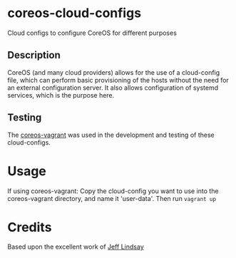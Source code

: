 # coreos-cloud-configs
Cloud configs to configure CoreOS for different purposes

## Description
CoreOS (and many cloud providers) allows for the use of a cloud-config file, which can perform basic provisioning of the hosts without the need for an external configuration server.  It also allows configuration of systemd services, which is the purpose here.

## Testing
The [coreos-vagrant](https://github.com/coreos/coreos-vagrant.git) was used in the development and testing of these cloud-configs.

# Usage
If using coreos-vagrant:
Copy the cloud-config you want to use into the coreos-vagrant directory, and name it 'user-data'. Then run ```vagrant up```

# Credits
Based upon the excellent work of [Jeff Lindsay](http://progrium.com/blog/2014/08/20/consul-service-discovery-with-docker/)
